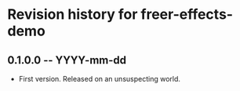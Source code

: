# Revision history for freer-effects-demo

## 0.1.0.0 -- YYYY-mm-dd

* First version. Released on an unsuspecting world.
